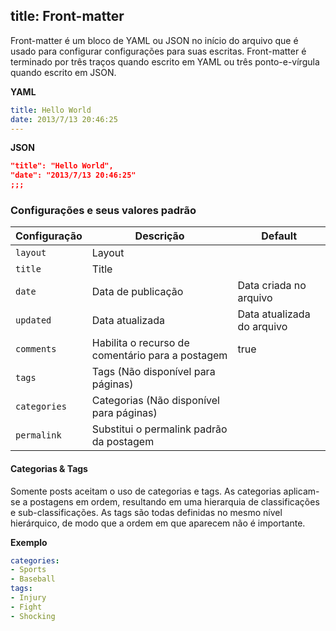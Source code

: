 title: Front-matter
---

Front-matter é um bloco de YAML ou JSON no início do arquivo que é usado para configurar configurações para suas escritas. Front-matter é terminado por três traços quando escrito em YAML ou três ponto-e-vírgula quando escrito em JSON.

**YAML**
``` yaml
title: Hello World
date: 2013/7/13 20:46:25
---
```

**JSON**
``` json
"title": "Hello World",
"date": "2013/7/13 20:46:25"
;;;
```

### Configurações e seus valores padrão

Configuração | Descrição | Default
--- | --- | ---
`layout` | Layout |
`title` | Title |
`date` | Data de publicação | Data criada no arquivo
`updated` | Data atualizada | Data atualizada do arquivo
`comments` | Habilita o recurso de comentário para a postagem | true
`tags` | Tags (Não disponível para páginas)
`categories` | Categorias (Não disponível para páginas) |
`permalink` | Substitui o permalink padrão da postagem |

#### Categorias & Tags

Somente posts aceitam o uso de categorias e tags. As categorias aplicam-se a postagens em ordem, resultando em uma hierarquia de classificações e sub-classificações. As tags são todas definidas no mesmo nível hierárquico, de modo que a ordem em que aparecem não é importante.

**Exemplo**

``` yaml
categories:
- Sports
- Baseball
tags:
- Injury
- Fight
- Shocking
```
